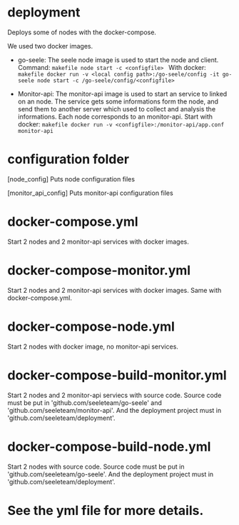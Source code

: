 # deployment
Deploys some of nodes with the docker-compose.

We used two docker images.
* go-seele:
    The seele node image is used to start the node and client.
    Command:
        ```makefile
        node start -c <configfile>
        ```
    With docker: 
        ```makefile
        docker run -v <local config path>:/go-seele/config -it go-seele node start -c /go-seele/config/<configfile>
        ```

* Monitor-api:
    The monitor-api image is used to start an service to linked on an node.
    The service gets some informations form the node, and send them to another server which used to collect and analysis the informations.
    Each node corresponds to an monitor-api.
    Start with docker:
        ```makefile
        docker run -v <configfile>:/monitor-api/app.conf monitor-api
        ```

# configuration folder
[node_config] 
Puts node configuration files

[monitor_api_config]
Puts monitor-api configuration files

# docker-compose.yml
Start 2 nodes and 2 monitor-api services with docker images.

# docker-compose-monitor.yml
Start 2 nodes and 2 monitor-api services with docker images.
Same with docker-compose.yml.

# docker-compose-node.yml
Start 2 nodes with docker image, no monitor-api services.

# docker-compose-build-monitor.yml
Start 2 nodes and 2 monitor-api serviecs with source code.
Source code must be put in 'github.com/seeleteam/go-seele' and 'github.com/seeleteam/monitor-api'.
And the deployment project must in 'github.com/seeleteam/deployment'.

# docker-compose-build-node.yml
Start 2 nodes with source code.
Source code must be put in 'github.com/seeleteam/go-seele'.
And the deployment project must in 'github.com/seeleteam/deployment'.

# See the yml file for more details.